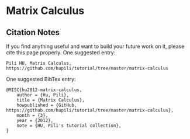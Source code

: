 # Matrix Calculus

## Citation Notes

If you find anything useful and want to build 
your future work on it, please cite this page properly. 
One suggested entry:

```
Pili HU, Matrix Calculus, https://github.com/hupili/tutorial/tree/master/matrix-calculus
```

One suggested BibTex entry:

```
@MISC{hu2012-matrix-calculus,
	author = {Hu, Pili},
	title = {Matrix Calculus},
	howpublished = {GitHub, https://github.com/hupili/tutorial/tree/master/matrix-calculus},
	month = {3},
	year = {2012},
	note = {HU, Pili's tutorial collection},
}
```

